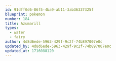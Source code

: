 ```yaml
---
id: 91dff0d6-86f5-4ba9-ab11-3ab36337325f
blueprint: pokemon
number: 184
title: Azumarill
types:
  - water
  - fairy
author: 4d8d6ede-5963-429f-9c2f-74b897007e0c
updated_by: 4d8d6ede-5963-429f-9c2f-74b897007e0c
updated_at: 1716088120
---
```

